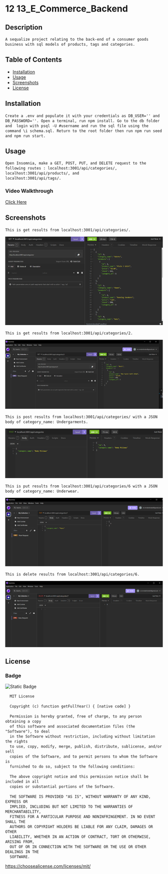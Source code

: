 
  # 12 13_E_Commerce_Backend

  ## Description

    A sequalize project relating to the back-end of a consumer goods business with sql models of products, tags and categories.


  ## Table of Contents 

  - [Installation](#installation)
  - [Usage](#usage)
  - [Screenshots](#screenshots)
  - [License](#license)

  ## Installation

    Create a .env and populate it with your credentials as DB_USER='' and DB_PASSWORD=''. Open a terminal, run npm install. Go to the db folder and  login with psql -U #username and run the sql file using the command \i schema.sql. Return to the root folder then run npm run seed and npm run start.

  ## Usage

    Open Insomnia, make a GET, POST, PUT, and DELETE request to the following routes : localhost:3001/api/categories/, localhost:3001/api/products/, and 
    localhost:3001/api/tags/.

  ### Video Walkthrough
  
  [Click Here]()
  
  ## Screenshots

    This is get results from localhost:3001/api/categories/.
  ![A Screenshot of the GET request](./assets/get_categories.png)

    This is get results from localhost:3001/api/categories/2.
  ![A Screenshot of the GET request with a param](./assets/get_one_categories.png)

    This is post results from localhost:3001/api/categories/ with a JSON body of category_name: Undergarments.
  ![A Screenshot of the POST request](./assets/post.png)

    This is put results from localhost:3001/api/categories/6 with a JSON body of category_name: Underwear.
  ![A Screenshot of the PUT request](./assets/put.png)

    This is delete results from localhost:3001/api/categories/6.
  ![A Screenshot of the DELETE request](./assets/delete.png)

  ## License 
  ### Badge 
  ![Static Badge](https://img.shields.io/badge/MIT-license-blue)

    
      MIT License

      Copyright (c) function getFullYear() { [native code] } 
      
      Permission is hereby granted, free of charge, to any person obtaining a copy
      of this software and associated documentation files (the "Software"), to deal
      in the Software without restriction, including without limitation the rights
      to use, copy, modify, merge, publish, distribute, sublicense, and/or sell
      copies of the Software, and to permit persons to whom the Software is
      furnished to do so, subject to the following conditions:
      
      The above copyright notice and this permission notice shall be included in all
      copies or substantial portions of the Software.
      
      THE SOFTWARE IS PROVIDED "AS IS", WITHOUT WARRANTY OF ANY KIND, EXPRESS OR
      IMPLIED, INCLUDING BUT NOT LIMITED TO THE WARRANTIES OF MERCHANTABILITY,
      FITNESS FOR A PARTICULAR PURPOSE AND NONINFRINGEMENT. IN NO EVENT SHALL THE
      AUTHORS OR COPYRIGHT HOLDERS BE LIABLE FOR ANY CLAIM, DAMAGES OR OTHER
      LIABILITY, WHETHER IN AN ACTION OF CONTRACT, TORT OR OTHERWISE, ARISING FROM,
      OUT OF OR IN CONNECTION WITH THE SOFTWARE OR THE USE OR OTHER DEALINGS IN THE
      SOFTWARE.
      

  https://choosealicense.com/licenses/mit/
  

  